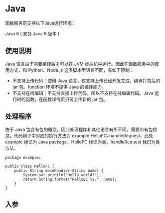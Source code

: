 # Java
函数服务前支持以下Java运行环境：

Java 8 ( 支持 Java 8 版本 )

## 使用说明

Java 语言由于需要编译后才可以在 JVM 虚拟机中运行。因此在函数服务中的使用方式，和 Python、Node.js 这类脚本型语言不同，有如下限制：

- 不支持上传代码：使用 Java 语言，仅支持上传已经开发完成，编译打包后的 jar 包。function 环境不提供 Java 的编译能力。
- 不支持在线编辑：不支持直接上传代码，所以不支持在线编辑代码。Java 运行时的函数，在函数详情页只可上传新的 jar 包。

## 处理程序

由于 Java 包含有包的概念，因此处理程序和其他语言有所不同，需要带有包信息。代码例子中对应的执行方法为 example.HelloFC::handleRequest，此处 example 标识为 Java package，HelloFC 标识为类，handleRequest 标识为类方法。

```
package example;

public class HelloFC {
    public String mainHandler(String name) {
        System.out.println("Hello world!");
        return String.format("HelloEC %s.", name);
    }
}
```


## 入参
